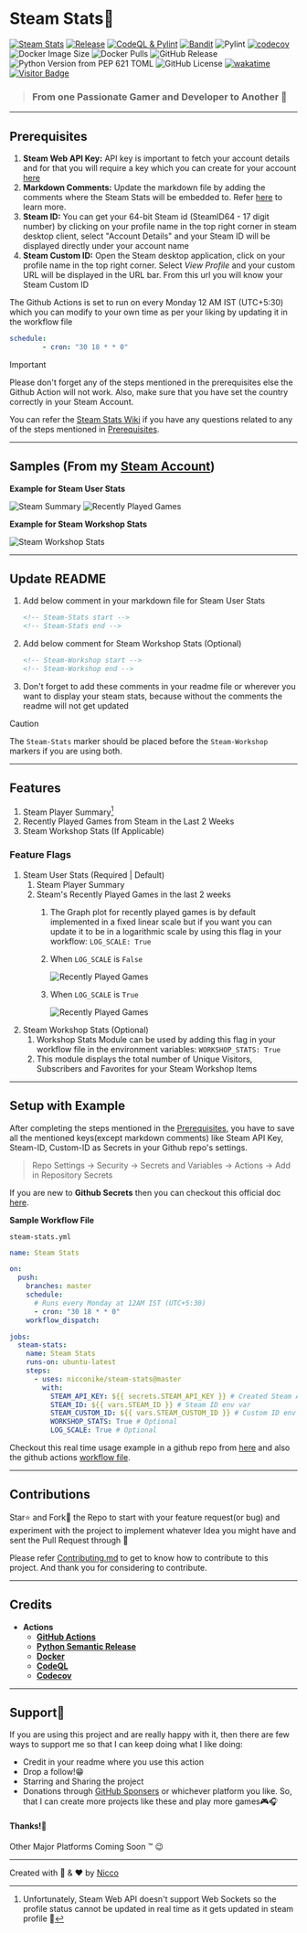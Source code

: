 # Steam Stats📶
[![Steam Stats](https://github.com/Nicconike/Steam-Stats/actions/workflows/steam-stats.yml/badge.svg)](https://github.com/Nicconike/Steam-Stats/actions/workflows/steam-stats.yml)
[![Release](https://github.com/Nicconike/Steam-Stats/actions/workflows/release.yml/badge.svg)](https://github.com/Nicconike/Steam-Stats/actions/workflows/release.yml)
[![CodeQL & Pylint](https://github.com/Nicconike/Steam-Stats/actions/workflows/codeql.yml/badge.svg)](https://github.com/Nicconike/Steam-Stats/actions/workflows/codeql.yml)
[![Bandit](https://github.com/Nicconike/Steam-Stats/actions/workflows/bandit.yml/badge.svg)](https://github.com/Nicconike/Steam-Stats/actions/workflows/bandit.yml)
![Pylint](https://img.shields.io/badge/Pylint-9.40-greenyellow?logo=python)
[![codecov](https://codecov.io/gh/Nicconike/Steam-Stats/graph/badge.svg?token=SC5P7CS1BW)](https://codecov.io/gh/Nicconike/Steam-Stats)
![Docker Image Size](https://img.shields.io/docker/image-size/nicconike/steam-stats?logo=docker&label=Docker%20Image&link=https%3A%2F%2Fhub.docker.com%2Fr%2Fnicconike%2Fsteam-stats)
![Docker Pulls](https://img.shields.io/docker/pulls/nicconike/steam-stats?logo=docker&label=Docker%20Pulls&link=https%3A%2F%2Fhub.docker.com%2Fr%2Fnicconike%2Fsteam-stats)
![GitHub Release](https://img.shields.io/github/v/release/nicconike/steam-stats)
![Python Version from PEP 621 TOML](https://img.shields.io/python/required-version-toml?tomlFilePath=https%3A%2F%2Fgithub.com%2FNicconike%2FSteam-Stats%2Fblob%2Fmaster%2Fpyproject.toml%3Fraw%3Dtrue)
![GitHub License](https://img.shields.io/github/license/nicconike/Steam-Stats)
[![wakatime](https://wakatime.com/badge/user/018e538b-3f55-4e8e-95fa-6c3225418eed/project/018e62a4-056d-49fd-babd-b079ee94859f.svg)](https://wakatime.com/badge/user/018e538b-3f55-4e8e-95fa-6c3225418eed/project/018e62a4-056d-49fd-babd-b079ee94859f)
[![Visitor Badge](https://badges.pufler.dev/visits/nicconike/steam-stats)](https://badges.pufler.dev)

> ### From one Passionate Gamer and Developer to Another 🍻
***
## Prerequisites
1. **Steam Web API Key:** API key is important to fetch your account details and for that you will require a key which you can create for your account [here](https://steamcommunity.com/dev)
2. **Markdown Comments:** Update the markdown file by adding the comments where the Steam Stats will be embedded to. Refer [here](#Update-Readme) to learn more.
3. **Steam ID:** You can get your 64-bit Steam id (SteamID64 - 17 digit number) by clicking on your profile name in the top right corner in steam desktop client, select "Account Details" and your Steam ID will be displayed directly under your account name
4. **Steam Custom ID:** Open the Steam desktop application, click on your profile name in the top right corner. Select _View Profile_ and your custom URL will be displayed in the URL bar. From this url you will know your Steam Custom ID

The Github Actions is set to run on every Monday 12 AM IST (UTC+5:30) which you can modify to your own time as per your liking by updating it in the workflow file

```yml
schedule:
        - cron: "30 18 * * 0"
```
> [!IMPORTANT]
> Please don't forget any of the steps mentioned in the prerequisites else the Github Action will not work.
> Also, make sure that you have set the country correctly in your Steam Account.
>
> You can refer the [Steam Stats Wiki](https://github.com/Nicconike/Steam-Stats/wiki) if you have any questions related to any of the steps mentioned in [Prerequisites](#Prerequisites).
***
## Samples (From my [Steam Account](https://steamcommunity.com/id/nicconike/))
**Example for Steam User Stats**
<!-- Steam-Stats start -->
![Steam Summary](https://github.com/Nicconike/Steam-Stats/blob/master/assets/steam_summary.png)
![Recently Played Games](https://github.com/Nicconike/Steam-Stats/blob/master/assets/recently_played_games.png)
<!-- Steam-Stats end -->

**Example for Steam Workshop Stats**
<!-- Steam-Workshop start -->
![Steam Workshop Stats](https://github.com/Nicconike/Steam-Stats/blob/master/assets/steam_workshop_stats.png)
<!-- Steam-Workshop end -->
***
## Update README
1. Add below comment in your markdown file for Steam User Stats
	```md
	<!-- Steam-Stats start -->
	<!-- Steam-Stats end -->
	```
2. Add below comment for Steam Workshop Stats (Optional)
	```md
	<!-- Steam-Workshop start -->
	<!-- Steam-Workshop end -->
	```
3. Don't forget to add these comments in your readme file or wherever you want to display your steam stats, because without the comments the readme will not get updated

> [!CAUTION]
> The `Steam-Stats` marker should be placed before the `Steam-Workshop` markers if you are using both.
***
## Features
1. Steam Player Summary[^1]
2. Recently Played Games from Steam in the Last 2 Weeks
3. Steam Workshop Stats (If Applicable)

### Feature Flags
1. Steam User Stats (Required | Default)
	1. Steam Player Summary
	2. Steam's Recently Played Games in the last 2 weeks
		1. The Graph plot for recently played games is by default implemented in a fixed linear scale but if you want you can update it to be in a logarithmic scale by using this flag in your workflow: `LOG_SCALE: True`
		2. When `LOG_SCALE` is `False`

			![Recently Played Games](https://github.com/Nicconike/Steam-Stats/blob/master/assets/recently_played_games(linear).png)
		3. When `LOG_SCALE` is `True`

			![Recently Played Games](https://github.com/Nicconike/Steam-Stats/blob/master/assets/recently_played_games(logarithmic).png)
2. Steam Workshop Stats (Optional)
	1. Workshop Stats Module can be used by adding this flag in your workflow file in the environment variables: `WORKSHOP_STATS: True`
	2. This module displays the total number of Unique Visitors, Subscribers and Favorites for your Steam Workshop Items
***
## Setup with Example
After completing the steps mentioned in the [Prerequisites](#Prerequisites), you have to save all the mentioned keys(except markdown comments) like Steam API Key, Steam-ID, Custom-ID as Secrets in your Github repo's settings.

> Repo Settings -> Security -> Secrets and Variables -> Actions -> Add in Repository Secrets

If you are new to **Github Secrets** then you can checkout this official doc [here](https://docs.github.com/en/actions/security-guides/using-secrets-in-github-actions).

**Sample Workflow File**

`steam-stats.yml`

```yaml
name: Steam Stats

on:
  push:
    branches: master
    schedule:
      # Runs every Monday at 12AM IST (UTC+5:30)
      - cron: "30 18 * * 0"
    workflow_dispatch:

jobs:
  steam-stats:
    name: Steam Stats
    runs-on: ubuntu-latest
    steps:
      - uses: nicconike/steam-stats@master
        with:
          STEAM_API_KEY: ${{ secrets.STEAM_API_KEY }} # Created Steam API key env var
          STEAM_ID: ${{ vars.STEAM_ID }} # Steam ID env var
          STEAM_CUSTOM_ID: ${{ vars.STEAM_CUSTOM_ID }} # Custom ID env var
          WORKSHOP_STATS: True # Optional
          LOG_SCALE: True # Optional
```

Checkout this real time usage example in a github repo from [here](https://github.com/Nicconike/Nicconike?tab=readme-ov-file#gaming-) and also the github actions [workflow file](https://github.com/Nicconike/Nicconike/blob/master/.github/workflows/steam-stats.yml).

***
## Contributions

Star⭐ and Fork🍴 the Repo to start with your feature request(or bug) and experiment with the project to implement whatever Idea you might have and sent the Pull Request through 🤙

Please refer [Contributing.md](https://github.com/Nicconike/Steam-Stats/blob/master/.github/CONTRIBUTING.md) to get to know how to contribute to this project.
And thank you for considering to contribute.

***
## Credits

- **Actions**
	- **[GitHub Actions](https://github.com/actions)**
	- **[Python Semantic Release](https://github.com/python-semantic-release/python-semantic-release)**
	- **[Docker](https://github.com/docker)**
	- **[CodeQL](https://github.com/github/codeql-action)**
	- **[Codecov](https://github.com/codecov/codecov-action)**

***
## Support💙
If you are using this project and are really happy with it, then there are few ways to support me so that I can keep doing what I like doing:
- Credit in your readme where you use this action
- Drop a follow!😁
- Starring and Sharing the project
- Donations through [GitHub Sponsers](https://github.com/sponsors/Nicconike) or whichever platform you like. So, that I can create more projects like these and play more games🎮🎧

#### **Thanks!🫡**
Other Major Platforms Coming Soon :tm: 😉

***
Created with 🐍 & ❤️ by [Nicco](https://x.com/Nicco_nike)

[^1]: Unfortunately, Steam Web API doesn't support Web Sockets so the profile status cannot be updated in real time as it gets updated in steam profile 🥲

[^2]: Modified design code according to project requirements
